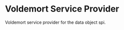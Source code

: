 Voldemort Service Provider
====================

Voldemort service provider for the data object spi.
